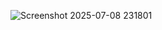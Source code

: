 ![Screenshot 2025-07-08 231801](https://github.com/user-attachments/assets/cda130e4-32eb-4fc8-9d52-31879d0186b3)
